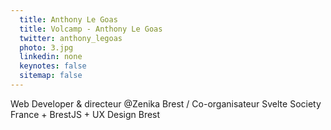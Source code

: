 ```yaml
---
  title: Anthony Le Goas
  title: Volcamp - Anthony Le Goas
  twitter: anthony_legoas
  photo: 3.jpg
  linkedin: none
  keynotes: false
  sitemap: false
---
```

Web Developer & directeur @Zenika Brest / Co-organisateur Svelte Society France + BrestJS + UX Design Brest